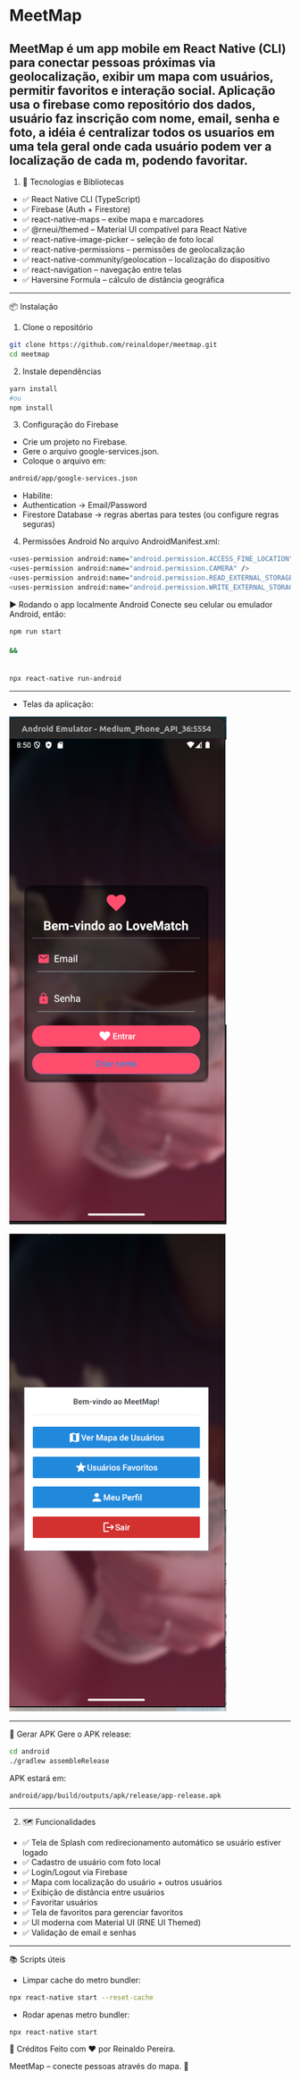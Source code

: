 # MeetMap
## MeetMap é um app mobile em React Native (CLI) para conectar pessoas próximas via geolocalização, exibir um mapa com usuários, permitir favoritos e interação social. Aplicação usa o firebase como repositório dos dados, usuário faz inscrição com nome, email, senha e foto, a idéia é centralizar todos os usuarios em uma tela geral onde cada usuário podem ver a localização de cada m, podendo favoritar.



1. 🚀 Tecnologias e Bibliotecas


- ✅ React Native CLI (TypeScript)
- ✅ Firebase (Auth + Firestore)
- ✅ react-native-maps – exibe mapa e marcadores
- ✅ @rneui/themed – Material UI compatível para React Native
- ✅ react-native-image-picker – seleção de foto local
- ✅ react-native-permissions – permissões de geolocalização
- ✅ react-native-community/geolocation – localização do dispositivo
- ✅ react-navigation – navegação entre telas
- ✅ Haversine Formula – cálculo de distância geográfica


---



📦 Instalação
1. Clone o repositório

```bash
git clone https://github.com/reinaldoper/meetmap.git
cd meetmap
```



2. Instale dependências

```bash
yarn install 
#ou 
npm install
```



3. Configuração do Firebase

- Crie um projeto no Firebase.
- Gere o arquivo google-services.json.
- Coloque o arquivo em:

```bash
android/app/google-services.json
```

- Habilite:
- Authentication → Email/Password
- Firestore Database → regras abertas para testes (ou configure regras seguras)

4. Permissões Android
No arquivo AndroidManifest.xml:

```bash
<uses-permission android:name="android.permission.ACCESS_FINE_LOCATION" />
<uses-permission android:name="android.permission.CAMERA" />
<uses-permission android:name="android.permission.READ_EXTERNAL_STORAGE" />
<uses-permission android:name="android.permission.WRITE_EXTERNAL_STORAGE" />
```

▶️ Rodando o app localmente
Android
Conecte seu celular ou emulador Android, então:

```bash
npm run start

&& 


npx react-native run-android
```

---

- Telas da aplicação:

![login](./src/assets/loginMeet.png)

![maps](./src/assets/homeMeet.png)


---


📱 Gerar APK
Gere o APK release:

```bash
cd android
./gradlew assembleRelease
```

APK estará em:

```bash
android/app/build/outputs/apk/release/app-release.apk
```

---


2. 🗺 Funcionalidades


- ✅ Tela de Splash com redirecionamento automático se usuário estiver logado
- ✅ Cadastro de usuário com foto local
- ✅ Login/Logout via Firebase
- ✅ Mapa com localização do usuário + outros usuários
- ✅ Exibição de distância entre usuários
- ✅ Favoritar usuários
- ✅ Tela de favoritos para gerenciar favoritos
- ✅ UI moderna com Material UI (RNE UI Themed)
- ✅ Validação de email e senhas


---



📚 Scripts úteis
- Limpar cache do metro bundler:

```bash
npx react-native start --reset-cache
```

- Rodar apenas metro bundler:


```bash
npx react-native start
```

🙌 Créditos
Feito com ❤️ por Reinaldo Pereira.

MeetMap – conecte pessoas através do mapa. 🚀

